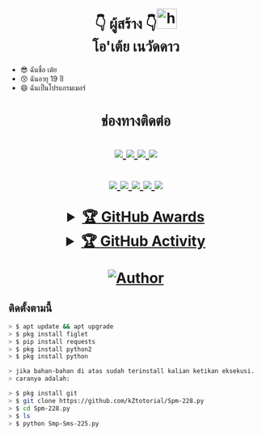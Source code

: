<h1 align="center">👇 ผู้สร้าง 👇<img src="https://user-images.githubusercontent.com/1303154/88677602-1635ba80-d120-11ea-84d8-d263ba5fc3c0.gif" width="40px" alt="hi"><br>โอ'เต้ย เนวัดดาว </h1>


- 😎 ฉันชื่อ เต้ย
- 😚 ฉันอายุ 19 ปี 
- 😄 ฉันเป็นโปรแกรมเมอร์

<h1 align="center"> ช่องทางติดต่อ
<p align="center">
  <a href="https://api.whatsapp.com/send/?phone=66970571502&text=Assalamualaikum+Stah+Bolehkah+Kita+Berteman+?"><img src="https://img.shields.io/badge/WhatsApp-25D366?style=for-the-badge&logo=whatsapp&logoColor=white" />
  <a href="https://t.me/INFINITYMAX"><img src="https://img.shields.io/badge/telegram-25D366?style=for-the-badge&logo=telegram&logoColor=white" />
  <a href="https://github.com/INFINITYMAX"><img src="https://img.shields.io/badge/-GitHub-black?style=flat-square&logo=github" /> 
  <a href="https://youtube.com/channel/UCEiS0m5EBOlnTXLRBHM-L-A"><img src="https://img.shields.io/youtube/channel/subscribers/UCMnOhcDe_-8yE9jobx-JenA?style=social" /> <br>
</p>



<p>
    <img src="https://img.shields.io/badge/OS-Linux-blue?&logo=Linux" />
    <img src="https://img.shields.io/badge/OS-Windows-blue?&logo=Windows" />
    <img src="https://img.shields.io/badge/IDE-Xcode-blue?&logo=xcode" />
    <img src="https://img.shields.io/badge/Text%20Editor-Visual%20Studio%20Code-blue?&logo=visual%20studio%20code&logoColor=blue" />
    <img src="https://img.shields.io/badge/Sublime%20Text-gray?&logo=Sublime-Text" />
</p>
<details>
    <summary>&#127942 <b>GitHub Awards</b></summary><br/>

![Github Trophy](https://github-profile-trophy.vercel.app/?username=phaticusthiccy)

</details>

<details>
    <summary>&#127942 <b>GitHub Activity</b></summary><br/>

![Metrics](https://metrics.lecoq.io/PinoRecode?template=classic&repositories.forks=true&languages=1&languages.colors=github&languages.threshold=0%25&config.timezone=Asia%2FSemarang)

</details>

<p>

>
>
>
</div>
<p align="center">
  <a href="https://github.com/INFINITYMAX/"><img title="Author" src="https://img.shields.io/badge/บอท-บอม-red.svg?style=for-the-badge&logo=github" /></a>
  <h4 align="center">
</h4>
</p>



## ติดตั้งตามนี้
```bash 
> $ apt update && apt upgrade
> $ pkg install figlet
> $ pip install requests
> $ pkg install python2
> $ pkg install python

> jika bahan-bahan di atas sudah terinstall kalian ketikan eksekusi.
> caranya adalah:

> $ pkg install git
> $ git clone https://github.com/kZtotorial/Spm-228.py
> $ cd Spm-228.py
> $ ls
> $ python Smp-Sms-225.py

```
